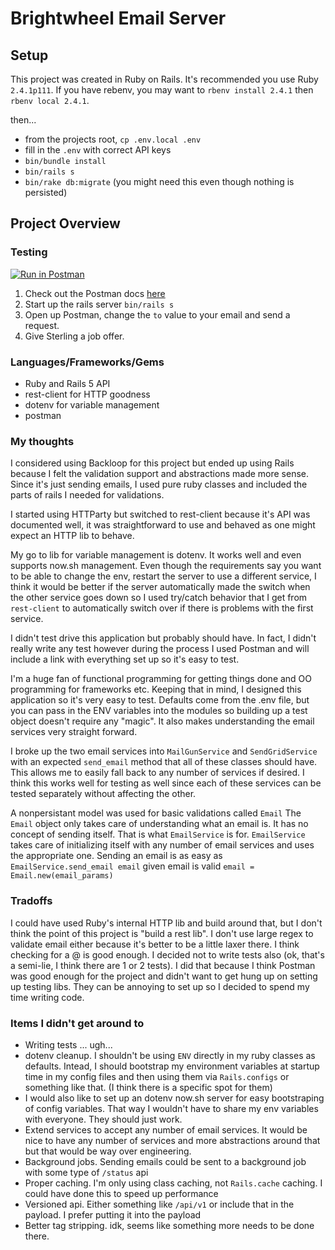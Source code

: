 # Brightwheel Email Server
## Setup

This project was created in Ruby on Rails. It's recommended you use Ruby `2.4.1p111`. If you have rebenv, you may want to `rbenv install 2.4.1` then `rbenv local 2.4.1`.

then...

- from the projects root, `cp .env.local .env`
- fill in the `.env` with correct API keys
- `bin/bundle install`
- `bin/rails s`
- `bin/rake db:migrate` (you might need this even though nothing is persisted)

## Project Overview
### Testing

[![Run in Postman](https://run.pstmn.io/button.svg)](https://app.getpostman.com/run-collection/fde4694f087d53dcfef6)

1. Check out the Postman docs [here](https://documenter.getpostman.com/view/408774/brightwheelemailserver/6fSZ7NG)
2. Start up the rails server `bin/rails s`
3. Open up Postman, change the `to` value to your email and send a request.
4. Give Sterling a job offer.

### Languages/Frameworks/Gems
* Ruby and Rails 5 API
* rest-client for HTTP goodness
* dotenv for variable management
* postman

### My thoughts

I considered using Backloop for this project but ended up using Rails because I felt the validation support and abstractions made more sense. Since it's just sending emails, I used pure ruby classes and included the parts of rails I needed for validations.

I started using HTTParty but switched to rest-client because it's API was documented well, it was straightforward to use and behaved as one might expect an HTTP lib to behave.

My go to lib for variable management is dotenv. It works well and even supports now.sh management. Even though the requirements say you want to be able to change the env, restart the server to use a different service, I think it would be better if the server automatically made the switch when the other service goes down so I used try/catch behavior that I get from `rest-client` to automatically switch over if there is problems with the first service.

I didn't test drive this application but probably should have. In fact, I didn't really write any test however during the process I used Postman and will include a link with everything set up so it's easy to test.

I'm a huge fan of functional programming for getting things done and OO programming for frameworks etc. Keeping that in mind, I designed this application so it's very easy to test. Defaults come from the .env file, but you can pass in the ENV variables into the modules so building up a test object doesn't require any "magic". It also makes understanding the email services very straight forward.

I broke up the two email services into `MailGunService` and `SendGridService` with an expected `send_email` method that all of these classes should have. This allows me to easily fall back to any number of services if desired. I think this works well for testing as well since each of these services can be tested separately without affecting the other. 

A nonpersistant model was used for basic validations called `Email` The `Email` object only takes care of understanding what an email is. It has no concept of sending itself. That is what `EmailService` is for. `EmailService` takes care of initializing itself with any number of email services and uses the appropriate one. Sending an email is as easy as `EmailService.send_email email` given email is valid `email = Email.new(email_params)`

### Tradoffs

I could have used Ruby's internal HTTP lib and build around that, but I don't think the point of this project is "build a rest lib". I don't use large regex to validate email either because it's better to be a little laxer there. I think checking for a @ is good enough. I decided not to write tests also (ok, that's a semi-lie, I think there are 1 or 2 tests). I did that because I think Postman was good enough for the project and didn't want to get hung up on setting up testing libs. They can be annoying to set up so I decided to spend my time writing code. 

### Items I didn't get around to

* Writing tests ... ugh...
* dotenv cleanup. I shouldn't be using `ENV` directly in my ruby classes as defaults. Intead, I should bootstrap my environment variables at startup time in my config files and then using them via `Rails.configs` or something like that. (I think there is a specific spot for them)
* I would also like to set up an dotenv now.sh server for easy bootstraping of config variables. That way I wouldn't have to share my env variables with everyone. They should just work. 
* Extend services to accept any number of email services. It would be nice to have any number of services and more abstractions around that but that would be way over engineering.
* Background jobs. Sending emails could be sent to a background job with some type of `/status` api
* Proper caching. I'm only using class caching, not `Rails.cache` caching. I could have done this to speed up performance 
* Versioned api. Either something like `/api/v1` or include that in the payload. I prefer putting it into the payload
* Better tag stripping. idk, seems like something more needs to be done there.
